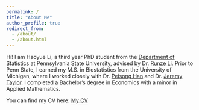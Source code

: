 ```yaml
---
permalink: /
title: "About Me"
author_profile: true
redirect_from: 
  - /about/
  - /about.html
---
```

Hi! I am Haoyue Li, a third year PhD student from the [Department of Statistics](https://science.psu.edu/stat) at Pennsylvania State University, advised by Dr. [Runze Li](https://science.psu.edu/stat/people/ril4). Prior to Penn State, I earned my M.S. in Biostatistics from the University of Michigan, where I worked closely with Dr. [Peisong Han](https://sph.umich.edu/faculty-profiles/han-peisong.html) and Dr. [Jeremy Taylor](https://sph.umich.edu/faculty-profiles/taylor-jeremy.html). I completed a Bachelor’s degree in Economics with a minor in Applied Mathematics.

You can find my CV here: [My CV](../assets/Haoyue_Li_CV.pdf)
